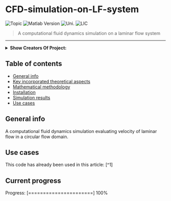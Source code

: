 # CFD-simulation-on-LF-system
![Topic][topic-image] ![Matlab Version][matlab-image] ![Uni.][AAU-image] ![LIC][LIC-image]
> A computational fluid dynamics simulation on a laminar flow system

---
<details>
  <summary><strong>Show Creators Of Project:</strong></summary

                                                       
## **Project Creators:** <br />
Rehné, Andreas Møller

</details>

## Table of contents
* [General info](#general-info)
* [Key incorporated theoretical aspects](#Key-incorporated-theoretical-aspects)
* [Mathematical methodology](#Mathematical-methodology)
* [Installation](#Installation)
* [Simulation results](#Simulation-results)
* [Use cases](#Use-cases)


## General info
A computational fluid dynamics simulation evaluating velocity of laminar flow in a circular flow domain.

## Use cases
This code has already been used in this article: [^1] <br />

## Current progress
Progress: [======================] 100%

<!-- Markdown link & img dfn's -->
[matlab-image]: https://img.shields.io/badge/LNG-COMSOL-orange
[topic-image]:https://img.shields.io/badge/Topic-CFD-green
[AAU-image]: https://img.shields.io/badge/Uni-AAU-blue
[LIC-image]: https://img.shields.io/badge/LIC-MIT_Licence-brown
